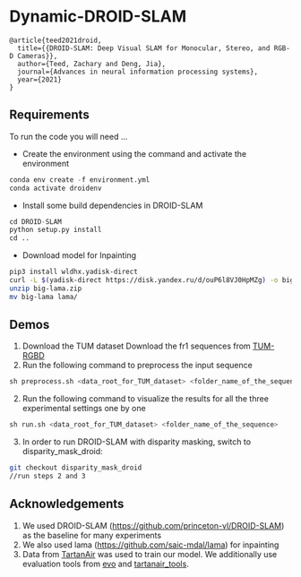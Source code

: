 # Dynamic-DROID-SLAM

```
@article{teed2021droid,
  title={{DROID-SLAM: Deep Visual SLAM for Monocular, Stereo, and RGB-D Cameras}},
  author={Teed, Zachary and Deng, Jia},
  journal={Advances in neural information processing systems},
  year={2021}
}
```


## Requirements

To run the code you will need ...
* Create the environment using the command and activate the environment
```Python
conda env create -f environment.yml
conda activate droidenv
```
* Install some build dependencies in DROID-SLAM
```Python
cd DROID-SLAM
python setup.py install
cd ..
```
* Download model for Inpainting
```Bash
pip3 install wldhx.yadisk-direct
curl -L $(yadisk-direct https://disk.yandex.ru/d/ouP6l8VJ0HpMZg) -o big-lama.zip
unzip big-lama.zip
mv big-lama lama/
```


## Demos

1. Download the TUM dataset Download the fr1 sequences from [TUM-RGBD](https://vision.in.tum.de/data/datasets/rgbd-dataset/download)
2. Run the following command to preprocess the input sequence
```Python
sh preprocess.sh <data_root_for_TUM_dataset> <folder_name_of_the_sequence>
```

2. Run the following command to visualize the results for all the three experimental settings one by one
```Python
sh run.sh <data_root_for_TUM_dataset> <folder_name_of_the_sequence>
```

3. In order to run DROID-SLAM with disparity masking, switch to disparity_mask_droid:
```Bash
git checkout disparity_mask_droid
//run steps 2 and 3
```

## Acknowledgements
1. We used DROID-SLAM (https://github.com/princeton-vl/DROID-SLAM) as the baseline for many experiments
2. We also used lama (https://github.com/saic-mdal/lama) for inpainting
3. Data from [TartanAir](https://theairlab.org/tartanair-dataset/) was used to train our model. We additionally use evaluation tools from [evo](https://github.com/MichaelGrupp/evo) and [tartanair_tools](https://github.com/castacks/tartanair_tools).
